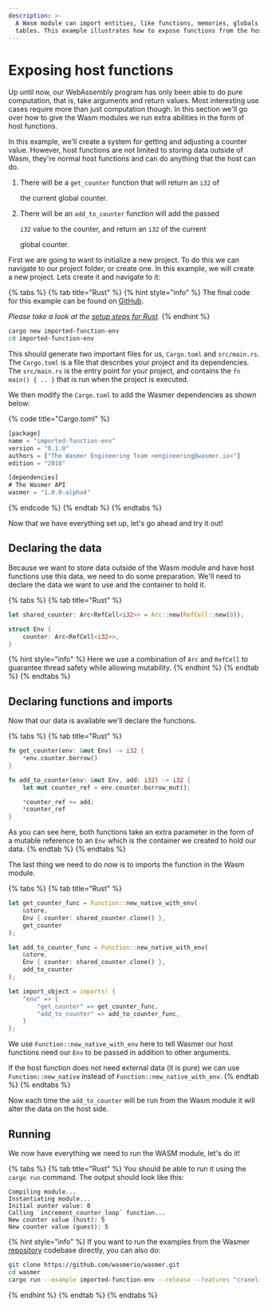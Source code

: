 ```yaml
---
description: >-
  A Wasm module can import entities, like functions, memories, globals and
  tables. This example illustrates how to expose functions from the host.
---
```


# Exposing host functions

Up until now, our WebAssembly program has only been able to do pure computation, that is, take arguments and return values. Most interesting use cases require more than just computation though. In this section we'll go over how to give the Wasm modules we run extra abilities in the form of host functions.

In this example, we'll create a system for getting and adjusting a counter value. However, host functions are not limited to storing data outside of Wasm, they're normal host functions and can do anything that the host can do.

1. There will be a `get_counter` function that will return an `i32` of

   the current global counter.

2. There will be an `add_to_counter` function will add the passed

   `i32` value to the counter, and return an `i32` of the current

   global counter.

First we are going to want to initialize a new project. To do this we can navigate to our project folder, or create one. In this example, we will create a new project. Lets create it and navigate to it:

{% tabs %}
{% tab title="Rust" %}
{% hint style="info" %}
The final code for this example can be found on [GitHub](https://github.com/wasmerio/wasmer/blob/master/examples/imports_function_env.rs).

_Please take a look at the_ [_setup steps for Rust_](../rust/setup.md)_._
{% endhint %}

```bash
cargo new imported-function-env
cd imported-function-env
```

This should generate two important files for us, `Cargo.toml` and `src/main.rs`. The `Cargo.toml` is a file that describes your project and its dependencies. The `src/main.rs` is the entry point for your project, and contains the `fn main() { .. }` that is run when the project is executed.

We then modify the `Cargo.toml` to add the Wasmer dependencies as shown below:

{% code title="Cargo.toml" %}
```rust
[package]
name = "imported-function-env"
version = "0.1.0"
authors = ["The Wasmer Engineering Team <engineering@wasmer.io>"]
edition = "2018"

[dependencies]
# The Wasmer API
wasmer = "1.0.0-alpha4"
```
{% endcode %}
{% endtab %}
{% endtabs %}

Now that we have everything set up, let's go ahead and try it out!

## Declaring the data

Because we want to store data outside of the Wasm module and have host functions use this data, we need to do some preparation. We'll need to declare the data we want to use and the container to hold it.

{% tabs %}
{% tab title="Rust" %}
```rust
let shared_counter: Arc<RefCell<i32>> = Arc::new(RefCell::new(0));

struct Env {
    counter: Arc<RefCell<i32>>,
}
```

{% hint style="info" %}
Here we use a combination of `Arc` and `RefCell` to guarantee thread safety while allowing mutability.
{% endhint %}
{% endtab %}
{% endtabs %}

## Declaring functions and imports

Now that our data is available we'll declare the functions.

{% tabs %}
{% tab title="Rust" %}
```rust
fn get_counter(env: &mut Env) -> i32 {
    *env.counter.borrow()
}

fn add_to_counter(env: &mut Env, add: i32) -> i32 {
    let mut counter_ref = env.counter.borrow_mut();

    *counter_ref += add;
    *counter_ref
}
```

As you can see here, both functions take an extra parameter in the form of a mutable reference to an `Env` which is the container we created to hold our data.
{% endtab %}
{% endtabs %}

The last thing we need to do now is to imports the function in the Wasm module.

{% tabs %}
{% tab title="Rust" %}
```rust
let get_counter_func = Function::new_native_with_env(
    &store, 
    Env { counter: shared_counter.clone() }, 
    get_counter
);

let add_to_counter_func = Function::new_native_with_env(
    &store, 
    Env { counter: shared_counter.clone() }, 
    add_to_counter
);

let import_object = imports! {
    "env" => {
        "get_counter" => get_counter_func,
        "add_to_counter" => add_to_counter_func,
    }
};
```

We use `Function::new_native_with_env` here to tell Wasmer our host functions need our `Env` to be passed in addition to other arguments. 

If the host function does not need external data \(it is pure\) we can use `Function::new_native` instead of `Function::new_native_with_env`.
{% endtab %}
{% endtabs %}

Now each time the `add_to_counter` will be run from the Wasm module it will alter the data on the host side. 

## Running

We now have everything we need to run the WASM module, let's do it!

{% tabs %}
{% tab title="Rust" %}
You should be able to run it using the `cargo run` command. The output should look like this:

```text
Compiling module...
Instantiating module...
Initial ounter value: 0
Calling `increment_counter_loop` function...
New counter value (host): 5
New counter value (guest): 5
```

{% hint style="info" %}
If you want to run the examples from the Wasmer [repository](https://github.com/wasmerio/wasmer/) codebase directly, you can also do:

```bash
git clone https://github.com/wasmerio/wasmer.git
cd wasmer
cargo run --example imported-function-env --release --features "cranelift"
```
{% endhint %}
{% endtab %}
{% endtabs %}

